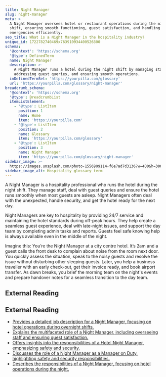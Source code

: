 ```yaml
---
title: Night Manager
slug: night-manager
meta: >
  A Night Manager oversees hotel or restaurant operations during the night
  shift, ensuring smooth functioning, guest satisfaction, and handling
  emergencies efficiently.
seo_title: What is a Night Manager in the hospitality industry?
unique_id: 1722782740469x763910934400526800
schema:
  '@context': 'https://schema.org'
  '@type': DefinedTerm
  name: Night Manager
  description: >-
    A Night Manager runs a hotel during the night shift by managing staff,
    addressing guest queries, and ensuring smooth operations.
  inDefinedTermSet: 'https://yourpilla.com/glossary'
  url: 'https://yourpilla.com/glossary/night-manager'
breadcrumb_schema:
  '@context': 'https://schema.org'
  '@type': BreadcrumbList
  itemListElement:
    - '@type': ListItem
      position: 1
      name: Home
      item: 'https://yourpilla.com'
    - '@type': ListItem
      position: 2
      name: Glossary
      item: 'https://yourpilla.com/glossary'
    - '@type': ListItem
      position: 3
      name: Night Manager
      item: 'https://yourpilla.com/glossary/night-manager'
sidebar_image: >-
  https://images.unsplash.com/photo-1556909114-f6e7ad7d3136?w=400&h=300&fit=crop&auto=format
sidebar_image_alt: Hospitality glossary term
---
```


A Night Manager is a hospitality professional who runs the hotel during the night shift. They manage staff, deal with guest queries and ensure the hotel runs smoothly when most guests are asleep. Night Managers often deal with the unexpected, handle security, and get the hotel ready for the next day.

Night Managers are key to hospitality by providing 24/7 service and maintaining the hotel standards during off-peak hours. They help create a seamless guest experience, deal with late-night issues, and support the day team by completing admin tasks and reports. Guests feel safe knowing help is always available even in the middle of the night.

Imagine this: You’re the Night Manager at a city centre hotel. It’s 2am and a guest calls the front desk to complain about noise from the room next door. You quickly assess the situation, speak to the noisy guests and resolve the issue without disturbing other sleeping guests. Later, you help a business traveller with an early check-out, get their invoice ready, and book airport transfer. As dawn breaks, you brief the morning team on the night's events and prepare handover notes for a seamless transition to the day team.

## External Reading



## External Reading

*   [Provides a detailed job description for a Night Manager, focusing on hotel operations during overnight shifts.](https://sirvo.com/job-description-templates/night-manager-job-description/)
*   [Explains the multifaceted role of a Night Manager, including overseeing staff and ensuring guest satisfaction.](https://careers.adventuretravel.biz/career/night-manager)
*   [Offers insights into the responsibilities of a Hotel Night Manager, emphasizing safety and security.](https://setupmyhotel.com/job-description-for-hotels/front-office-job-description/night-manager-job-description/)
*   [Discusses the role of a Night Manager as a Manager on Duty, highlighting safety and security responsibilities.](https://www.linkedin.com/pulse/job-role-night-manager-duty-mod-sanjeewa-perera-031bc)
*   [Describes the responsibilities of a Night Manager, focusing on hotel operations during the night.](https://www.zippia.com/night-manager-jobs/what-does-a-night-manager-do/)
